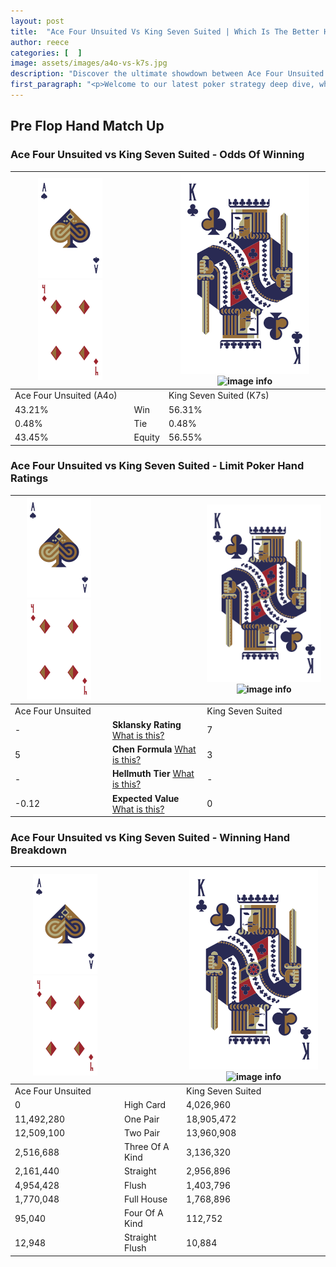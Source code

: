 ```yaml
---
layout: post
title:  "Ace Four Unsuited Vs King Seven Suited | Which Is The Better Hand In Poker? A Complete Guide"
author: reece
categories: [  ]
image: assets/images/a4o-vs-k7s.jpg
description: "Discover the ultimate showdown between Ace Four Unsuited and King Seven Suited in poker! Uncover the odds, strategies, and scenarios where one hand triumphs over the other. Get ready to up your poker game with this thrilling analysis."
first_paragraph: "<p>Welcome to our latest poker strategy deep dive, where we're pitting two distinct hands against each other in a high-stakes showdown: Ace Four Unsuited vs King Seven Suited.</p><p>In the dynamic world of poker, every decision counts, and knowing which hand holds the upper hand is key to your success at the table.</p><p>In this article, we'll dissect these two hands, explore the scenarios where one dominates the other, and equip you with the knowledge to make strategic choices that can tip the odds in your favor.</p><p>Get ready to unravel the intriguing dynamics of these poker hands and elevate your game to new heights.</p>"
---
```




[comment]: # (sp0)

## Pre Flop Hand Match Up

<div class="table hand-ratings" markdown="1"> 



### Ace Four Unsuited vs King Seven Suited - Odds Of Winning


    
| ![image info](assets/images/hand1/A.png) ![image info](assets/images/hand1/4o.png) |  | ![image info](assets/images/hand2/K.png) ![image info](assets/images/hand2/7s.png) |
| -------- | -------- | -------- |
| Ace Four Unsuited (A4o) |  | King Seven Suited (K7s) |
| 43.21% | Win | 56.31% |
| 0.48% | Tie | 0.48% |
| 43.45% | Equity | 56.55% |




[comment]: # (sp1)



### Ace Four Unsuited vs King Seven Suited - Limit Poker Hand Ratings


    
| ![image info](assets/images/hand1/A.png) ![image info](assets/images/hand1/4o.png) |  | ![image info](assets/images/hand2/K.png) ![image info](assets/images/hand2/7s.png) |
| -------- | -------- | -------- |
| Ace Four Unsuited |  | King Seven Suited |
| - | **Sklansky Rating** [What is this?](/sklansky-rating-explained) | 7 |
| 5 | **Chen Formula** [What is this?](/chen-formula-explained) | 3 |
| - | **Hellmuth Tier** [What is this?](/Hellmuth-tier-explained) | - |
| -0.12 | **Expected Value** [What is this?](/expected-value-explained) | 0 |




[comment]: # (sp2)



### Ace Four Unsuited vs King Seven Suited - Winning Hand Breakdown


    
| ![image info](assets/images/hand1/A.png) ![image info](assets/images/hand1/4o.png) |  | ![image info](assets/images/hand2/K.png) ![image info](assets/images/hand2/7s.png) |
| -------- | -------- | -------- |
| Ace Four Unsuited |  | King Seven Suited |
| 0 | High Card | 4,026,960 |
| 11,492,280 | One Pair | 18,905,472 |
| 12,509,100 | Two Pair | 13,960,908 |
| 2,516,688 | Three Of A Kind | 3,136,320 |
| 2,161,440 | Straight | 2,956,896 |
| 4,954,428 | Flush | 1,403,796 |
| 1,770,048 | Full House | 1,768,896 |
| 95,040 | Four Of A Kind | 112,752 |
| 12,948 | Straight Flush | 10,884 |




[comment]: # (sp3)



</div>

[comment]: # (sp4)



[comment]: # (sp5)

